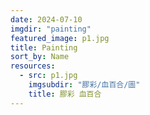 ```yaml
---
date: 2024-07-10
imgdir: "painting"
featured_image: p1.jpg
title: Painting
sort_by: Name
resources:
  - src: p1.jpg
    imgsubdir: "膠彩/血百合/圖"
    title: 膠彩 血百合
---
```

